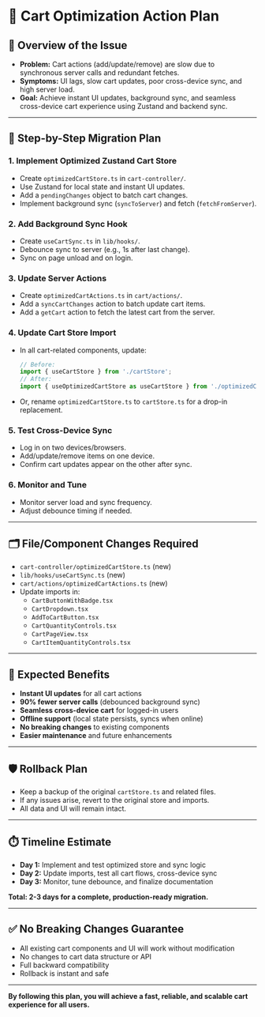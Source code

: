 # 🛒 Cart Optimization Action Plan

## 🚩 Overview of the Issue
- **Problem:** Cart actions (add/update/remove) are slow due to synchronous server calls and redundant fetches.
- **Symptoms:** UI lags, slow cart updates, poor cross-device sync, and high server load.
- **Goal:** Achieve instant UI updates, background sync, and seamless cross-device cart experience using Zustand and backend sync.

---

## 📝 Step-by-Step Migration Plan

### 1. **Implement Optimized Zustand Cart Store**
- Create `optimizedCartStore.ts` in `cart-controller/`.
- Use Zustand for local state and instant UI updates.
- Add a `pendingChanges` object to batch cart changes.
- Implement background sync (`syncToServer`) and fetch (`fetchFromServer`).

### 2. **Add Background Sync Hook**
- Create `useCartSync.ts` in `lib/hooks/`.
- Debounce sync to server (e.g., 1s after last change).
- Sync on page unload and on login.

### 3. **Update Server Actions**
- Create `optimizedCartActions.ts` in `cart/actions/`.
- Add a `syncCartChanges` action to batch update cart items.
- Add a `getCart` action to fetch the latest cart from the server.

### 4. **Update Cart Store Import**
- In all cart-related components, update:
  ```ts
  // Before:
  import { useCartStore } from './cartStore';
  // After:
  import { useOptimizedCartStore as useCartStore } from './optimizedCartStore';
  ```
- Or, rename `optimizedCartStore.ts` to `cartStore.ts` for a drop-in replacement.

### 5. **Test Cross-Device Sync**
- Log in on two devices/browsers.
- Add/update/remove items on one device.
- Confirm cart updates appear on the other after sync.

### 6. **Monitor and Tune**
- Monitor server load and sync frequency.
- Adjust debounce timing if needed.

---

## 🗂️ File/Component Changes Required
- `cart-controller/optimizedCartStore.ts` (new)
- `lib/hooks/useCartSync.ts` (new)
- `cart/actions/optimizedCartActions.ts` (new)
- Update imports in:
  - `CartButtonWithBadge.tsx`
  - `CartDropdown.tsx`
  - `AddToCartButton.tsx`
  - `CartQuantityControls.tsx`
  - `CartPageView.tsx`
  - `CartItemQuantityControls.tsx`

---

## 🎁 Expected Benefits
- **Instant UI updates** for all cart actions
- **90% fewer server calls** (debounced background sync)
- **Seamless cross-device cart** for logged-in users
- **Offline support** (local state persists, syncs when online)
- **No breaking changes** to existing components
- **Easier maintenance** and future enhancements

---

## 🛡️ Rollback Plan
- Keep a backup of the original `cartStore.ts` and related files.
- If any issues arise, revert to the original store and imports.
- All data and UI will remain intact.

---

## ⏱️ Timeline Estimate
- **Day 1:** Implement and test optimized store and sync logic
- **Day 2:** Update imports, test all cart flows, cross-device sync
- **Day 3:** Monitor, tune debounce, and finalize documentation

**Total: 2-3 days for a complete, production-ready migration.**

---

## ✅ No Breaking Changes Guarantee
- All existing cart components and UI will work without modification
- No changes to cart data structure or API
- Full backward compatibility
- Rollback is instant and safe

---

**By following this plan, you will achieve a fast, reliable, and scalable cart experience for all users.** 
